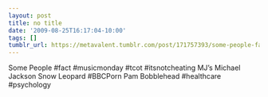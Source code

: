 ```yaml
---
layout: post
title: no title
date: '2009-08-25T16:17:04-10:00'
tags: []
tumblr_url: https://metavalent.tumblr.com/post/171757393/some-people-fact-musicmonday-tcot
---
```

Some People #fact #musicmonday #tcot #itsnotcheating MJ’s Michael Jackson Snow Leopard #BBCPorn Pam Bobblehead #healthcare #psychology

